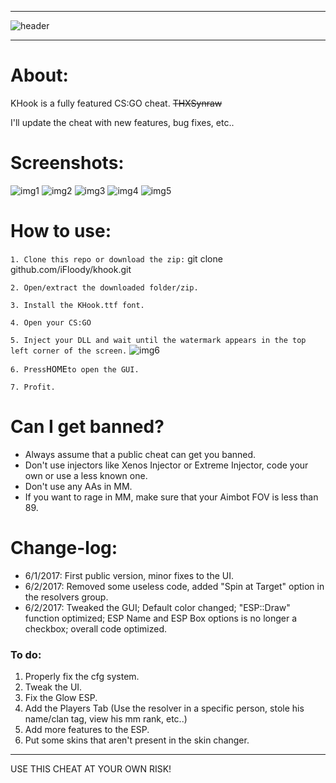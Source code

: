 ___________________________________________________________________________________________________________________________________
![header](http://i.imgur.com/9d4pKMd.png)
___________________________________________________________________________________________________________________________________
# About: #
KHook is a fully featured CS:GO cheat. ~~THXSynraw~~

I'll update the cheat with new features, bug fixes, etc..

# Screenshots: #

![img1](http://i.imgur.com/GHrcrbx.jpg)
![img2](http://i.imgur.com/f7hOaSt.jpg)
![img3](http://i.imgur.com/UoNGMJZ.jpg)
![img4](http://i.imgur.com/OOtzMZ9.jpg)
![img5](http://i.imgur.com/zUEBsvX.jpg)

# How to use: #

`1. Clone this repo or download the zip:`
git clone github.com/iFloody/khook.git

`2. Open/extract the downloaded folder/zip.`

`3. Install the KHook.ttf font.`

`4. Open your CS:GO`

`5. Inject your DLL and wait until the watermark appears in the top left corner of the screen.`
![img6](http://i.imgur.com/C9tIudO.png)

`6. Press`<kbd>HOME</kbd>`to open the GUI.`

`7. Profit.`

# Can I get banned? #

- Always assume that a public cheat can get you banned. 
- Don't use injectors like Xenos Injector or Extreme Injector, code your own or use a less known one.
- Don't use any AAs in MM. 
- If you want to rage in MM, make sure that your Aimbot FOV is less than 89.

# Change-log: #

- 6/1/2017: First public version, minor fixes to the UI.
- 6/2/2017: Removed some useless code, added "Spin at Target" option in the resolvers group.
- 6/2/2017: Tweaked the GUI; Default color changed; "ESP::Draw" function optimized; ESP Name and ESP Box options is no longer a checkbox; overall code optimized.

### To do: ###

1. Properly fix the cfg system.
2. Tweak the UI.
3. Fix the Glow ESP.
4. Add the Players Tab (Use the resolver in a specific person, stole his name/clan tag, view his mm rank, etc..)
5. Add more features to the ESP.
6. Put some skins that aren't present in the skin changer.
___________________________________________________________________________________________________________________________________

USE THIS CHEAT AT YOUR OWN RISK!
